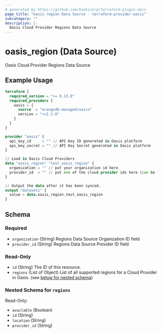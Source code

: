 ```yaml
---
# generated by https://github.com/hashicorp/terraform-plugin-docs
page_title: "oasis_region Data Source - terraform-provider-oasis"
subcategory: ""
description: |-
  Oasis Cloud Provider Regions Data Source
---
```


# oasis_region (Data Source)

Oasis Cloud Provider Regions Data Source

## Example Usage

```terraform
terraform {
  required_version = ">= 0.13.0"
  required_providers {
    oasis = {
      source  = "arangodb-managed/oasis"
      version = ">=2.1.0"
    }
  }
}

provider "oasis" {
  api_key_id     = "" // API Key ID generated in Oasis platform
  api_key_secret = "" // API Key Secret generated in Oasis platform
}

// Load in Oasis Cloud Providers
data "oasis_region" "test_oasis_region" {
  organization = "" // put your organization id here
  provider_id  = "" // put one of the cloud provider ids here (can be fetched from cloud_provider data source)
}

// Output the data after it has been synced.
output "datasets" {
  value = data.oasis_region.test_oasis_region
}
```

<!-- schema generated by tfplugindocs -->
## Schema

### Required

- `organization` (String) Regions Data Source Organization ID field
- `provider_id` (String) Regions Data Source Provider ID field

### Read-Only

- `id` (String) The ID of this resource.
- `regions` (List of Object) List of all supported regions for a Cloud Provider in Oasis. (see [below for nested schema](#nestedatt--regions))

<a id="nestedatt--regions"></a>
### Nested Schema for `regions`

Read-Only:

- `available` (Boolean)
- `id` (String)
- `location` (String)
- `provider_id` (String)


